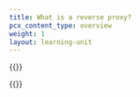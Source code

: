 ```yaml
---
title: What is a reverse proxy?
pcx_content_type: overview
weight: 1
layout: learning-unit
---
```


{{<render file="_reverse-proxy-definition.md" productFolder="fundamentals">}}

{{<render file="_reverse-proxy-benefits.md" productFolder="fundamentals">}}
